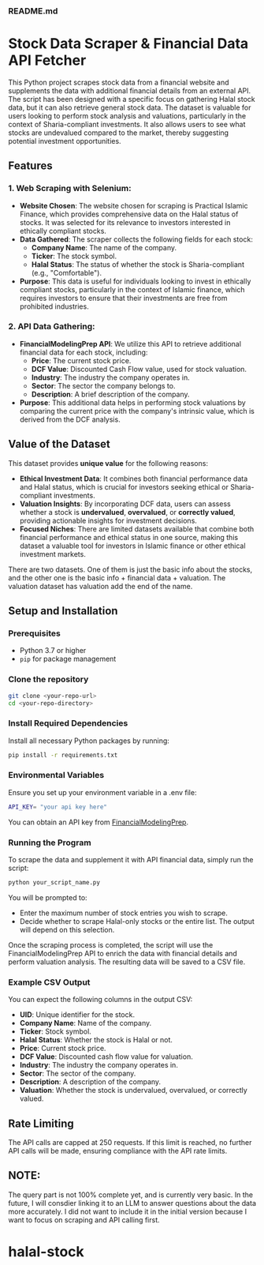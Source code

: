 ### README.md

# Stock Data Scraper & Financial Data API Fetcher

This Python project scrapes stock data from a financial website and supplements the data with additional financial details from an external API. The script has been designed with a specific focus on gathering Halal stock data, but it can also retrieve general stock data. The dataset is valuable for users looking to perform stock analysis and valuations, particularly in the context of Sharia-compliant investments. It also allows users to see what stocks are undevalued compared to the market, thereby suggesting potential investment opportunities. 

## Features

### 1. **Web Scraping with Selenium**:
   - **Website Chosen**: The website chosen for scraping is Practical Islamic Finance, which provides comprehensive data on the Halal status of stocks. It was selected for its relevance to investors interested in ethically compliant stocks. 
   - **Data Gathered**: The scraper collects the following fields for each stock:
     - **Company Name**: The name of the company.
     - **Ticker**: The stock symbol.
     - **Halal Status**: The status of whether the stock is Sharia-compliant (e.g., "Comfortable").
   - **Purpose**: This data is useful for individuals looking to invest in ethically compliant stocks, particularly in the context of Islamic finance, which requires investors to ensure that their investments are free from prohibited industries.

### 2. **API Data Gathering**:
   - **FinancialModelingPrep API**: We utilize this API to retrieve additional financial data for each stock, including:
     - **Price**: The current stock price.
     - **DCF Value**: Discounted Cash Flow value, used for stock valuation.
     - **Industry**: The industry the company operates in.
     - **Sector**: The sector the company belongs to.
     - **Description**: A brief description of the company.
   - **Purpose**: This additional data helps in performing stock valuations by comparing the current price with the company's intrinsic value, which is derived from the DCF analysis.

## Value of the Dataset

This dataset provides **unique value** for the following reasons:
- **Ethical Investment Data**: It combines both financial performance data and Halal status, which is crucial for investors seeking ethical or Sharia-compliant investments.
- **Valuation Insights**: By incorporating DCF data, users can assess whether a stock is **undervalued**, **overvalued**, or **correctly valued**, providing actionable insights for investment decisions.
- **Focused Niches**: There are limited datasets available that combine both financial performance and ethical status in one source, making this dataset a valuable tool for investors in Islamic finance or other ethical investment markets.

There are two datasets. One of them is just the basic info about the stocks, and the other one is the basic info + financial data + valuation. The valuation dataset has valuation add the end of the name.

## Setup and Installation

### Prerequisites
- Python 3.7 or higher
- `pip` for package management

### Clone the repository
```bash
git clone <your-repo-url>
cd <your-repo-directory>
```

### Install Required Dependencies
Install all necessary Python packages by running:

```bash
pip install -r requirements.txt
```

### Environmental Variables
Ensure you set up your environment variable in a .env file:
```bash
API_KEY= "your api key here"
```

You can obtain an API key from [FinancialModelingPrep](https://financialmodelingprep.com/).

### Running the Program
To scrape the data and supplement it with API financial data, simply run the script:

```bash
python your_script_name.py
```

You will be prompted to:
- Enter the maximum number of stock entries you wish to scrape.
- Decide whether to scrape Halal-only stocks or the entire list. The output will depend on this selection. 

Once the scraping process is completed, the script will use the FinancialModelingPrep API to enrich the data with financial details and perform valuation analysis. The resulting data will be saved to a CSV file.

### Example CSV Output
You can expect the following columns in the output CSV:
- **UID**: Unique identifier for the stock.
- **Company Name**: Name of the company.
- **Ticker**: Stock symbol.
- **Halal Status**: Whether the stock is Halal or not.
- **Price**: Current stock price.
- **DCF Value**: Discounted cash flow value for valuation.
- **Industry**: The industry the company operates in.
- **Sector**: The sector of the company.
- **Description**: A description of the company.
- **Valuation**: Whether the stock is undervalued, overvalued, or correctly valued.

## Rate Limiting
The API calls are capped at 250 requests. If this limit is reached, no further API calls will be made, ensuring compliance with the API rate limits.

## NOTE:
The query part is not 100% complete yet, and is currently very basic. In the future, I will consdier linking it to an LLM to answer questions about the data more accurately. I did not want to include it in the initial version because I want to focus on scraping and API calling first.
# halal-stock
